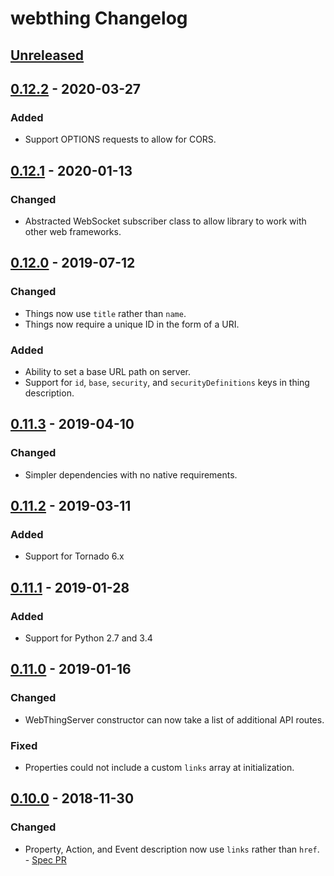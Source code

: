 # webthing Changelog

## [Unreleased]

## [0.12.2] - 2020-03-27
### Added
- Support OPTIONS requests to allow for CORS.

## [0.12.1] - 2020-01-13
### Changed
- Abstracted WebSocket subscriber class to allow library to work with other web frameworks.

## [0.12.0] - 2019-07-12
### Changed
- Things now use `title` rather than `name`.
- Things now require a unique ID in the form of a URI.
### Added
- Ability to set a base URL path on server.
- Support for `id`, `base`, `security`, and `securityDefinitions` keys in thing description.

## [0.11.3] - 2019-04-10
### Changed
- Simpler dependencies with no native requirements.

## [0.11.2] - 2019-03-11
### Added
- Support for Tornado 6.x

## [0.11.1] - 2019-01-28
### Added
- Support for Python 2.7 and 3.4

## [0.11.0] - 2019-01-16
### Changed
- WebThingServer constructor can now take a list of additional API routes.
### Fixed
- Properties could not include a custom `links` array at initialization.

## [0.10.0] - 2018-11-30
### Changed
- Property, Action, and Event description now use `links` rather than `href`. - [Spec PR](https://github.com/mozilla-iot/wot/pull/119)

[Unreleased]: https://github.com/mozilla-iot/webthing-python/compare/v0.12.2...HEAD
[0.12.2]: https://github.com/mozilla-iot/webthing-python/compare/v0.12.1...v0.12.2
[0.12.1]: https://github.com/mozilla-iot/webthing-python/compare/v0.12.0...v0.12.1
[0.12.0]: https://github.com/mozilla-iot/webthing-python/compare/v0.11.3...v0.12.0
[0.11.3]: https://github.com/mozilla-iot/webthing-python/compare/v0.11.2...v0.11.3
[0.11.2]: https://github.com/mozilla-iot/webthing-python/compare/v0.11.1...v0.11.2
[0.11.1]: https://github.com/mozilla-iot/webthing-python/compare/v0.11.0...v0.11.1
[0.11.0]: https://github.com/mozilla-iot/webthing-python/compare/v0.10.0...v0.11.0
[0.10.0]: https://github.com/mozilla-iot/webthing-python/compare/v0.9.2...v0.10.0
